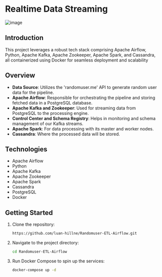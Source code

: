 #  Realtime Data Streaming 
![image](https://github.com/dogukannulu/kafka_spark_structured_streaming/assets/91257958/2048d405-596c-4921-a938-dcad3d24899e)

## Introduction

This project leverages a robust tech stack comprising Apache Airflow, Python, Apache Kafka, Apache Zookeeper, Apache Spark, and Cassandra, all containerized using Docker for seamless deployment and scalability

## Overview

- **Data Source**: Utilizes the 'randomuser.me' API to generate random user data for the pipeline.
- **Apache Airflow**: Responsible for orchestrating the pipeline and storing fetched data in a PostgreSQL database.
- **Apache Kafka and Zookeeper**: Used for streaming data from PostgreSQL to the processing engine.
- **Control Center and Schema Registry**: Helps in monitoring and schema management of our Kafka streams.
- **Apache Spark**: For data processing with its master and worker nodes.
- **Cassandra**: Where the processed data will be stored.

## Technologies

- Apache Airflow
- Python
- Apache Kafka
- Apache Zookeeper
- Apache Spark
- Cassandra
- PostgreSQL
- Docker

## Getting Started

1. Clone the repository:
    ```bash
    https://github.com/luan-hillne/Randomuser-ETL-Airflow.git
    ```

2. Navigate to the project directory:
    ```bash
    cd Randomuser-ETL-Airflow
    ```

3. Run Docker Compose to spin up the services:
    ```bash
    docker-compose up -d
    ```
